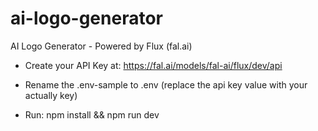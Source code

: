 # ai-logo-generator
AI Logo Generator - Powered by Flux (fal.ai)


- Create your API Key at:
https://fal.ai/models/fal-ai/flux/dev/api

- Rename the .env-sample to .env (replace the api key value with your actually key)
- Run: npm install && npm run dev
